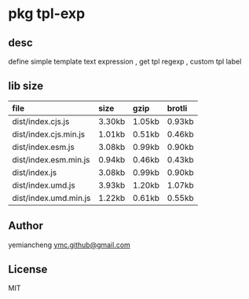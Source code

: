 # pkg tpl-exp

## desc
define simple template text expression , get tpl regexp , custom tpl label

## lib size  
file | size | gzip | brotli
:---- | :---- | :---- | :----
dist/index.cjs.js | 3.30kb | 1.05kb | 0.93kb
dist/index.cjs.min.js | 1.01kb | 0.51kb | 0.46kb
dist/index.esm.js | 3.08kb | 0.99kb | 0.90kb
dist/index.esm.min.js | 0.94kb | 0.46kb | 0.43kb
dist/index.js | 3.08kb | 0.99kb | 0.90kb
dist/index.umd.js | 3.93kb | 1.20kb | 1.07kb
dist/index.umd.min.js | 1.22kb | 0.61kb | 0.55kb

## Author
yemiancheng <ymc.github@gmail.com>

## License
MIT